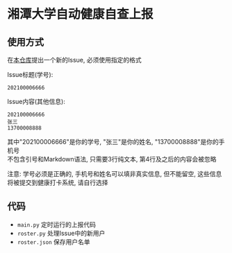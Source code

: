 # 湘潭大学自动健康自查上报

## 使用方式

在[本仓库](https://github.com/YangRucheng/XTU-Health-Submit/issues)提出一个新的Issue, 必须使用指定的格式

Issue标题(学号):

```
202100006666
```

Issue内容(其他信息):

```
202100006666
张三
13700008888
```

其中"202100006666"是你的学号, "张三"是你的姓名, "13700008888"是你的手机号  
不包含引号和Markdown语法, 只需要3行纯文本, 第4行及之后的内容会被忽略  

注意: 学号必须是正确的, 手机号和姓名可以填非真实信息, 但不能留空, 这些信息将被提交到健康打卡系统, 请自行选择

## 代码

- `main.py`     定时运行的上报代码
- `roster.py`   处理Issue中的新用户
- `roster.json` 保存用户名单